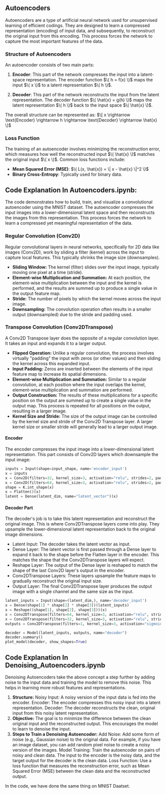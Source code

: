 ## Autoencoders

Autoencoders are a type of artificial neural network used for unsupervised learning of efficient codings. They are designed to learn a compressed representation (encoding) of input data, and subsequently, to reconstruct the original input from this encoding. This process forces the network to capture the most important features of the data.

### Structure of Autoencoders

An autoencoder consists of two main parts:

1. **Encoder**: This part of the network compresses the input into a latent-space representation. The encoder function $\( h = f(x) \)$ maps the input $\( x \)$ to a latent representation $\( h \)$.

2. **Decoder**: This part of the network reconstructs the input from the latent representation. The decoder function $\( \hat{x} = g(h) \)$ maps the latent representation $\( h \)$ back to the input space $\( \hat{x} \)$.

The overall structure can be represented as:
$\[ x \rightarrow \text{Encoder} \rightarrow h \rightarrow \text{Decoder} \rightarrow \hat{x} \]$

### Loss Function

The training of an autoencoder involves minimizing the reconstruction error, which measures how well the reconstructed input $\( \hat{x} \)$ matches the original input $\( x \)$. Common loss functions include:

- **Mean Squared Error (MSE)**: $\( L(x, \hat{x}) = \| x - \hat{x} \|^2 \)$
- **Binary Cross-Entropy**: Typically used for binary data.

## Code Explanation In Autoencoders.ipynb:

The code demonstrates how to build, train, and visualize a convolutional autoencoder using the MNIST dataset. The autoencoder compresses the input images into a lower-dimensional latent space and then reconstructs the images from this representation. This process forces the network to learn a compressed yet meaningful representation of the data.

### Regular Convolution (Conv2D)

Regular convolutional layers in neural networks, specifically for 2D data like images (Conv2D), work by sliding a filter (kernel) across the input to capture local features. This typically shrinks the image size (downsamples).

* **Sliding Window:** The kernel (filter) slides over the input image, typically moving one pixel at a time (stride).
* **Element-wise Multiplication and Summation:** At each position, the element-wise multiplication between the input and the kernel is performed, and the results are summed up to produce a single value in the output feature map.
* **Stride:** The number of pixels by which the kernel moves across the input image.
* **Downsampling:** The convolution operation often results in a smaller output (downsampled) due to the stride and padding used.

### Transpose Convolution (Conv2DTranspose)

A Conv2D Transpose layer does the opposite of a regular convolution layer. It takes an input and expands it to a larger output. 

* **Flipped Operation:** Unlike a regular convolution, the process involves virtually "padding" the input with zeros (or other values) and then sliding the kernel across this expanded input.
* **Input Padding:** Zeros are inserted between the elements of the input feature map to increase its spatial dimensions.
* **Element-wise Multiplication and Summation:** Similar to a regular convolution, at each position where the input overlaps the kernel, element-wise multiplication and summation are performed.
* **Output Construction:** The results of these multiplications for a specific position on the output are summed up to create a single value in the output map. This process is repeated for all positions on the output, resulting in a larger image.
* **Kernel Size and Stride:** The size of the output image can be controlled by the kernel size and stride of the Conv2D Transpose layer. A larger kernel size or smaller stride will generally lead to a larger output image.

#### Encoder

The encoder compresses the input image into a lower-dimensional latent representation. This part consists of Conv2D layers which downsample the input image:

```Python
inputs = Input(shape=input_shape, name='encoder_input')
x = inputs
x = Conv2D(filters=32, kernel_size=3, activation="relu", strides=2, padding='same')(x)
x = Conv2D(filters=64, kernel_size=3, activation="relu", strides=2, padding="same")(x)
shape = K.int_shape(x)
x = Flatten()(x)
latent = Dense(latent_dim, name="latent_vector")(x)
```
#### Decoder Part

The decoder's job is to take this latent representation and reconstruct the original image. This is where Conv2DTranspose layers come into play. They upsample the lower-dimensional latent representation back to the original image dimensions.

 - Latent Input: The decoder takes the latent vector as input.
 - Dense Layer: The latent vector is first passed through a Dense layer to expand it back to the shape before the Flatten layer in the encoder. This matches the shape that the Conv2DTranspose layers will expect.
 - Reshape Layer: The output of the Dense layer is reshaped to match the shape of the last Conv2D layer's output in the encoder.
 - Conv2DTranspose Layers: These layers upsample the feature maps to gradually reconstruct the original input size.
 - Output Layer: The final Conv2DTranspose layer produces the output image with a single channel and the same size as the input.

```Python
latent_inputs = Input(shape=(latent_dim,), name='decoder_input')
x = Dense(shape[1] * shape[2] * shape[3])(latent_inputs)
x = Reshape((shape[1], shape[2], shape[3]))(x)
x = Conv2DTranspose(filters=64, kernel_size=3, activation="relu", strides=2, padding="same")(x)
x = Conv2DTranspose(filters=32, kernel_size=3, activation="relu", strides=2, padding="same")(x)
outputs = Conv2DTranspose(filters=1, kernel_size=3, activation="sigmoid", padding="same", name="decoder_output")(x)

decoder = Model(latent_inputs, outputs, name="decoder")
decoder.summary()
plot_model(decoder, show_shapes=True)
```
## Code Explanation In Denoising_Autoencoders.ipynb
Denoising Autoencoders take the above concept a step further by adding noise to the input data and training the model to remove this noise. This helps in learning more robust features and representations. 
1. **Structure:** Noisy Input: A noisy version of the input data is fed into the encoder. Encoder: The encoder compresses this noisy input into a latent representation. Decoder: The decoder reconstructs the clean, original input from this noisy latent representation.
2. **Objective:** The goal is to minimize the difference between the clean original input and the reconstructed output. This encourages the model to learn to denoise the input.
3. **Steps to Train a Denoising Autoencoder:** Add Noise: Add some form of noise (e.g., Gaussian noise) to the original data. For example, if you have an image dataset, you can add random pixel noise to create a noisy version of the images. Model Training: Train the autoencoder on pairs of noisy and clean data. The input to the encoder is the noisy data, and the target output for the decoder is the clean data. Loss Function: Use a loss function that measures the reconstruction error, such as Mean Squared Error (MSE) between the clean data and the reconstructed output.

In the code, we have done the same thing on MNIST Daatset. 
